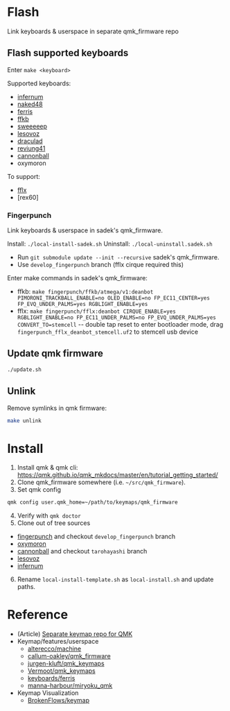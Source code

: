 # Flash

Link keyboards & userspace in separate qmk_firmware repo

## Flash supported keyboards

Enter `make <keyboard>`

Supported keyboards:

- [infernum](https://github.com/HaiZeus0411/Infernum-Files)
- [naked48](https://github.com/qmk/qmk_firmware/tree/master/keyboards/naked48)
- [ferris](https://github.com/qmk/qmk_firmware/tree/master/keyboards/ferris)
- [ffkb](https://github.com/sadekbaroudi/qmk_firmware/tree/master/keyboards/fingerpunch/ffkb)
- [sweeeeep](https://github.com/sadekbaroudi/qmk_firmware/tree/master/keyboards/fingerpunch/sweeeeep)
- [lesovoz](https://github.com/Tsquash/vial-qmk/tree/lesovoz/keyboards/lesovoz)
- [draculad](https://github.com/qmk/qmk_firmware/tree/master/keyboards/draculad)
- [reviung41](https://github.com/qmk/qmk_firmware/tree/master/keyboards/reviung/reviung41)
- [cannonball](https://github.com/Taro-Hayashi/qmk_firmware/tree/tarohayashi/keyboards/tarohayashi/cannonball)
- oxymoron

To support:
- [fflx](https://github.com/sadekbaroudi/qmk_firmware/tree/master/keyboards/fingerpunch/fflx)
- [rex60]

### Fingerpunch

Link keyboards & userspace in sadek's qmk_firmware.

Install: `./local-install-sadek.sh`
Uninstall: `./local-uninstall.sadek.sh`

- Run `git submodule update --init --recursive` sadek's qmk_firmware.
- Use `develop_fingerpunch` branch (fflx cirque required this)

Enter make commands in sadek's qmk_firmware:

- ffkb: `make fingerpunch/ffkb/atmega/v1:deanbot PIMORONI_TRACKBALL_ENABLE=no OLED_ENABLE=no FP_EC11_CENTER=yes FP_EVQ_UNDER_PALMS=yes RGBLIGHT_ENABLE=yes`
- fflx: `make fingerpunch/fflx:deanbot CIRQUE_ENABLE=yes RGBLIGHT_ENABLE=no FP_EC11_UNDER_PALMS=no FP_EVQ_UNDER_PALMS=yes CONVERT_TO=stemcell`
-- double tap reset to enter bootloader mode, drag `fingerpunch_fflx_deanbot_stemcell.uf2` to stemcell usb device

## Update qmk firmware

```sh
./update.sh
```

## Unlink

Remove symlinks in qmk firmware:

```sh
make unlink
```

# Install

1. Install qmk & qmk cli: https://qmk.github.io/qmk_mkdocs/master/en/tutorial_getting_started/
2. Clone qmk_firmware somewhere (i.e. `~/src/qmk_firmware`).
3. Set qmk config
  ```sh
  qmk config user.qmk_home=~/path/to/keymaps/qmk_firmware
  ```
4. Verify with `qmk doctor`
5. Clone out of tree sources 
  - [fingerpunch](https://github.com/sadekbaroudi/qmk_firmware) and checkout `develop_fingerpunch` branch
  - [oxymoron](https://github.com/deanbot/oxymoron)
  - [cannonball](https://github.com/Taro-Hayashi/qmk_firmware) and checkout `tarohayashi` branch
  - [lesovoz](https://github.com/deanbot/lesovoz)
  - [infernum](https://github.com/HaiZeus0411/Infernum-Files)
6. Rename `local-install-template.sh` as `local-install.sh` and update paths.

# Reference

- (Article) [Separate keymap repo for QMK](https://medium.com/@patrick.elmquist/separate-keymap-repo-for-qmk-136ff5a419bd)
- Keymap/features/userspace
  - [alterecco/machine](https://github.com/alterecco/machine/tree/main/qmk)
  - [callum-oakley/qmk_firmware](https://github.com/callum-oakley/qmk_firmware/tree/master/users/callum)
  - [jurgen-kluft/qmk_keymaps](https://github.com/jurgen-kluft/qmk-keyboards/tree/master/kyria/keymaps/jurgen-kluft)
  - [Vermoot/qmk_keymaps](https://github.com/Vermoot/qmk_keymaps/blob/master/kyria/keymaps/Vermoot/)
  - [keyboards/ferris](https://github.com/qmk/qmk_firmware/tree/master/keyboards/ferris/keymaps/default)
  - [manna-harbour/miryoku_qmk](https://github.com/manna-harbour/miryoku_qmk/tree/miryoku/users/manna-harbour_miryoku)
- Keymap Visualization
  - [BrokenFlows/keymap](https://github.com/BrokenFlows/keymap)